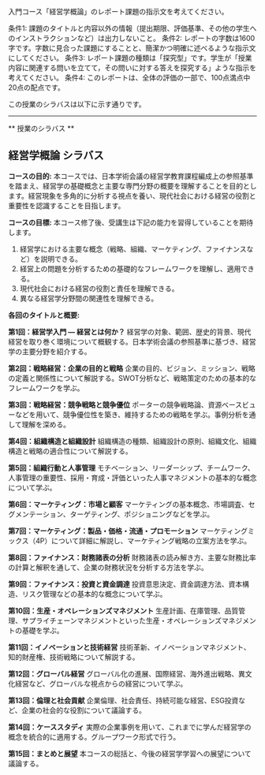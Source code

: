 入門コース「経営学概論」のレポート課題の指示文を考えてください。

条件1: 課題のタイトルと内容以外の情報（提出期限、評価基準、その他の学生へのインストラクションなど）は出力しないこと。
条件2: レポートの字数は1600字です。字数に見合った課題にすることと、簡潔かつ明確に述べるような指示文にしてください。
条件3: レポート課題の種類は「探究型」です。学生が「授業内容に関連する問いを立てて，その問いに対する答えを探究する」ような指示を考えてください。
条件4: このレポートは、全体の評価の一部で、100点満点中20点の配点です。

この授業のシラバスは以下に示す通りです。

---------------------------------------
** 授業のシラバス **
## 経営学概論 シラバス

**コースの目的:** 本コースでは、日本学術会議の経営学教育課程編成上の参照基準を踏まえ、経営学の基礎概念と主要な専門分野の概要を理解することを目的とします。経営現象を多角的に分析する視点を養い、現代社会における経営の役割と重要性を認識することを目指します。

**コースの目標:**  本コース修了後、受講生は下記の能力を習得していることを期待します。
1. 経営学における主要な概念（戦略、組織、マーケティング、ファイナンスなど）を説明できる。
2. 経営上の問題を分析するための基礎的なフレームワークを理解し、適用できる。
3. 現代社会における経営の役割と責任を理解できる。
4. 異なる経営学分野間の関連性を理解できる。


**各回のタイトルと概要:**

**第1回：経営学入門 ― 経営とは何か？**
経営学の対象、範囲、歴史的背景、現代経営を取り巻く環境について概観する。日本学術会議の参照基準に基づき、経営学の主要分野を紹介する。

**第2回：戦略経営：企業の目的と戦略**
企業の目的、ビジョン、ミッション、戦略の定義と関係性について解説する。SWOT分析など、戦略策定のための基本的なフレームワークを学ぶ。

**第3回：戦略経営：競争戦略と競争優位**
ポーターの競争戦略論、資源ベースビューなどを用いて、競争優位性を築き、維持するための戦略を学ぶ。事例分析を通して理解を深める。

**第4回：組織構造と組織設計**
組織構造の種類、組織設計の原則、組織文化、組織構造と戦略の適合性について解説する。

**第5回：組織行動と人事管理**
モチベーション、リーダーシップ、チームワーク、人事管理の重要性、採用・育成・評価といった人事マネジメントの基本的な概念について学ぶ。

**第6回：マーケティング：市場と顧客**
マーケティングの基本概念、市場調査、セグメンテーション、ターゲティング、ポジショニングなどを学ぶ。

**第7回：マーケティング：製品・価格・流通・プロモーション**
マーケティングミックス（4P）について詳細に解説し、マーケティング戦略の立案方法を学ぶ。

**第8回：ファイナンス：財務諸表の分析**
財務諸表の読み解き方、主要な財務比率の計算と解釈を通して、企業の財務状況を分析する方法を学ぶ。

**第9回：ファイナンス：投資と資金調達**
投資意思決定、資金調達方法、資本構造、リスク管理などの基本的な概念について学ぶ。

**第10回：生産・オペレーションズマネジメント**
生産計画、在庫管理、品質管理、サプライチェーンマネジメントといった生産・オペレーションズマネジメントの基礎を学ぶ。

**第11回：イノベーションと技術経営**
技術革新、イノベーションマネジメント、知的財産権、技術戦略について解説する。

**第12回：グローバル経営**
グローバル化の進展、国際経営、海外進出戦略、異文化経営など、グローバルな視点からの経営について学ぶ。

**第13回：倫理と社会貢献**
企業倫理、社会責任、持続可能な経営、ESG投資など、企業の社会的な役割について議論する。

**第14回：ケーススタディ**
実際の企業事例を用いて、これまでに学んだ経営学の概念を統合的に適用する。グループワーク形式で行う。

**第15回：まとめと展望**
本コースの総括と、今後の経営学学習への展望について議論する。


